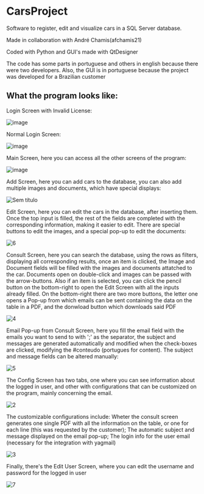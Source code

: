 # CarsProject
Software to register, edit and visualize cars in a SQL Server database.

Made in collaboration with  André Chamis(afchamis21)

Coded with Python and GUI's made with QtDesigner

The code has some parts in portuguese and others in english because there were two developers. Also, the GUI is in portuguese because the project was developed for a Brazilian customer 


## What the program looks like:

Login Screen with Invalid License:

![image](https://user-images.githubusercontent.com/92460628/156687620-5134011a-46cb-4feb-910b-1f23c5915b06.png)


Normal Login Screen:

![image](https://user-images.githubusercontent.com/92460628/156687746-f5e95b08-c937-4a10-bb09-073dd45f479e.png)


Main Screen, here you can access all the other screens of the program:

![image](https://user-images.githubusercontent.com/92460628/156687821-3dd2b4ad-ea6c-4b68-9989-3c72b249180a.png)


Add Screen, here you can add cars to the database, you can also add multiple images and documents, which have special displays:

![Sem título](https://user-images.githubusercontent.com/92460628/156691168-1b221110-e540-4167-bdc5-5f98fab24f5b.png)


Edit Screen, here you can edit the cars in the database, after inserting them. Once the top input is filled, the rest of the fields are completed with the corresponding information, making it easier to edit. There are special buttons to edit the images, and a special pop-up to edit the documents:

![6](https://user-images.githubusercontent.com/92460628/156691595-94348bc6-a1d2-44fe-87c9-e964b207b233.png)


Consult Screen, here you can search the database, using the rows as filters, displaying all corresponding results, once an item is clicked, the Image and Document fields will be filled with the images and documents attatched to the car. Documents open on double-click and images can be passed with the arrow-buttons.
Also if an item is selected, you can click the pencil button on the bottom-right to open the Edit Screen with all the inputs already filled.
On the bottom-right there are two more buttons, the letter one opens a Pop-up from which emails can be sent containing the data on the table in a PDF, and the donwload button which downloads said PDF

![4](https://user-images.githubusercontent.com/92460628/156690950-ec081b92-f7ba-4d1f-bccf-143e97436a59.png)


Email Pop-up from Consult Screen, here you fill the email field with the emails you want to send to with ';' as the separator, the subject and messages are generated automatically and modified when the check-boxes are clicked, modifying the #conteudo (portugues for content). The subject and message fields can be altered manually:

![5](https://user-images.githubusercontent.com/92460628/156692289-b767c2b5-729f-4905-97c4-f1d1f5dff964.png)


The Config Screen has two tabs, one where you can see information about the logged in user, and other with configurations that can be customized on the program, mainly concerning the email.

![2](https://user-images.githubusercontent.com/92460628/156693099-2c2f3835-483d-40a8-ad72-f42eab216f9d.png)

The customizable configurations include: Wheter the consult screen generates one single PDF with all the information on the table, or one for each line (this was requested by the customer); The automatic subject and message displayed on the email pop-up; The login info for the user email (necessary for the integration with yagmail)

![3](https://user-images.githubusercontent.com/92460628/156693116-a1efb906-c887-4167-b5b7-5d3fc13afc52.png)


Finally, there's the Edit User Screen, where you can edit the username and password for the logged in user

![7](https://user-images.githubusercontent.com/92460628/156693518-956514bd-0795-4ff8-9ad7-686db3a93340.png)


